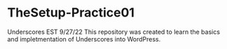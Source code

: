 # TheSetup-Practice01
Underscores EST 9/27/22
This repository was created to learn the basics and impletmentation of Underscores into WordPress.
